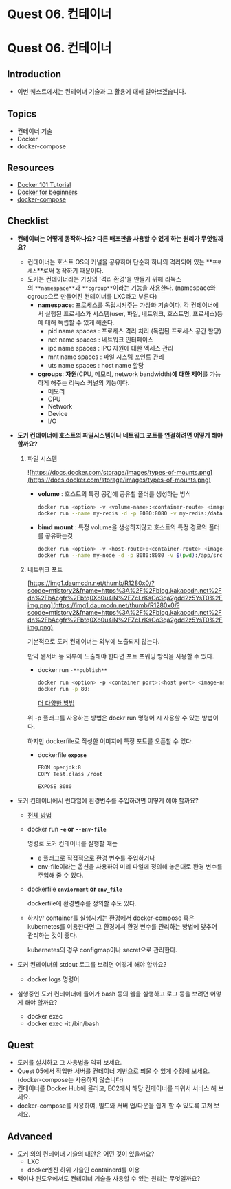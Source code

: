 # **Quest 06. 컨테이너**

# Quest 06. 컨테이너

## Introduction

- 이번 퀘스트에서는 컨테이너 기술과 그 활용에 대해 알아보겠습니다.

## Topics

- 컨테이너 기술
- Docker
- docker-compose

## Resources

- [Docker 101 Tutorial](https://www.docker.com/101-tutorial)
- [Docker for beginners](https://docker-curriculum.com/)
- [docker-compose](https://docs.docker.com/compose/)

## Checklist

- **컨테이너는 어떻게 동작하나요? 다른 배포판을 사용할 수 있게 하는 원리가 무엇일까요?**
    - 컨테이너는 호스트 OS의 커널을 공유하며 단순히 하나의 격리되어 있는 **`프로세스`**로써 동작하기 때문이다.
    - 도커는 컨테이너라는 가상의 '격리 환경'을 만들기 위해 리눅스의 `**namespace**`과 `**cgroup**`이라는 기능을 사용한다. (namespace와 cgroup으로 만들어진 컨테이너를 LXC라고 부른다)
        - **namespace**: 프로세스를 독립시켜주는 가상화 기술이다. 각 컨테이너에서 실행된 프로세스가 시스템(user, 파일, 네트워크, 호스트명, 프로세스)등에 대해 독립할 수 있게 해준다.
            - pid name spaces : 프로세스 격리 처리 (독립된 프로세스 공간 할당)
            - net name spaces : 네트워크 인터페이스
            - ipc name spaces : IPC 자원에 대한 엑세스 관리
            - mnt name spaces : 파일 시스템 포인트 관리
            - uts name spaces : host name 할당
        - **cgroups**: **자원**(CPU, 메모리, network bandwidth)**에 대한 제어**를 가능하게 해주는 리눅스 커널의 기능이다.
            - 메모리
            - CPU
            - Network
            - Device
            - I/O
            
- **도커 컨테이너에 호스트의 파일시스템이나 네트워크 포트를 연결하려면 어떻게 해야 할까요?**
    1. 파일 시스템
        
        ![https://docs.docker.com/storage/images/types-of-mounts.png](https://docs.docker.com/storage/images/types-of-mounts.png)
        
        - **volume** : 호스트의 특정 공간에 공유할 폴더를 생성하는 방식
            
            ```bash
            docker run <option> -v <volume-name>:<container-route> <image-name>
            docker run --name my-redis -d -p 8080:8080 -v my-redis:/data redis
            ```
            
        - **bimd** **mount** : 특정 volume을 생성하지않고 호스트의 특정 경로의 폴더를 공유하는것
            
            ```bash
            docker run <option> -v <host-route>:<container-route> <image-name>
            docker run --name my-node -d -p 8080:8080 -v $(pwd):/app/src node:10
            ```
            
    2. 네트워크 포트
        
        [https://img1.daumcdn.net/thumb/R1280x0/?scode=mtistory2&fname=https%3A%2F%2Fblog.kakaocdn.net%2Fdn%2FbAcgfr%2Fbtq0Xo0u4iN%2FZcLrKsCo3qa2gdd2z5YsT0%2Fimg.png](https://img1.daumcdn.net/thumb/R1280x0/?scode=mtistory2&fname=https%3A%2F%2Fblog.kakaocdn.net%2Fdn%2FbAcgfr%2Fbtq0Xo0u4iN%2FZcLrKsCo3qa2gdd2z5YsT0%2Fimg.png)
        
        기본적으로 도커 컨테이너는 외부에 노출되지 않는다.
        
        만약 웹서버 등 외부에 노출해야 한다면 포트 포워딩 방식을 사용할 수 있다.
        
        - docker run `-**publish**`
            
            ```bash
            docker run <option> -p <container port>:<host port> <image-name>
            docker run -p 80:
            ```
            
            [더 다양한 방법](https://docs.docker.com/config/containers/container-networking/#published-ports)
            
        
        위  -p 플래그를 사용하는 방법은 dockr run 명령어 시 사용할 수 있는 방법이다.
        
        하지만 dockerfile로 작성한 이미지에 특정 포트를 오픈할 수 있다.
        
        - dockerfile **`expose`**
            
            ```bash
            FROM openjdk:8
            COPY Test.class /root
            
            EXPOSE 8080
            ```
            
        
- 도커 컨테이너에서 런타임에 환경변수를 주입하려면 어떻게 해야 할까요?
    - [전체 방법](https://docs.docker.com/compose/environment-variables/)
    - docker run **`-e` or** ****`--env-file`****
        
        명령로 도커 컨테이너를 실행할 때는 
        
        - e 플래그로 직접적으로 환경 변수를 주입하거나
        - env-file이라는 옵션을 사용하여 미리 파일에 정의해 놓은대로 환경 변수를 주입해 줄 수 있다.
    - dockerfile **`enviorment` or `env_file`**
        
        dockerfile에 환경변수를 정의할 수도 있다.
        
    - 하지만 container를 실행시키는 환경에서 docker-compose 혹은 kubernetes를 이용한다면 그 환경에서 환경 변수를 관리하는 방법에 맞추어 관리하는 것이 좋다.
        
        kubernetes의 경우 configmap이나 secret으로 관리한다.
        
- 도커 컨테이너의 stdout 로그를 보려면 어떻게 해야 할까요?
    - docker logs 명령어
    
- 실행중인 도커 컨테이너에 들어가 bash 등의 쉘을 실행하고 로그 등을 보려면 어떻게 해야 할까요?
    - docker exec
    - docker exec <contianer id> -it /bin/bash

## Quest

- 도커를 설치하고 그 사용법을 익혀 보세요.
- Quest 05에서 작업한 서버를 컨테이너 기반으로 띄울 수 있게 수정해 보세요. (docker-compose는 사용하지 않습니다)
- 컨테이너를 Docker Hub에 올리고, EC2에서 해당 컨테이너를 띄워서 서비스 해 보세요.
- docker-compose를 사용하여, 빌드와 서버 업/다운을 쉽게 할 수 있도록 고쳐 보세요.

## Advanced

- 도커 외의 컨테이너 기술의 대안은 어떤 것이 있을까요?
    - LXC
    - docker엔진 하위 기술인 containerd를 이용
- 맥이나 윈도우에서도 컨테이너 기술을 사용할 수 있는 원리는 무엇일까요?
